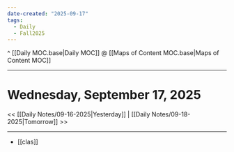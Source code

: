 ```yaml
---
date-created: "2025-09-17"
tags:
  - Daily
  - Fall2025
---
```

^ [[Daily MOC.base|Daily MOC]]
@ [[Maps of Content MOC.base|Maps of Content MOC]]

---
# Wednesday, September 17, 2025
<< [[Daily Notes/09-16-2025|Yesterday]] | [[Daily Notes/09-18-2025|Tomorrow]] >>

---
- [[clas]]